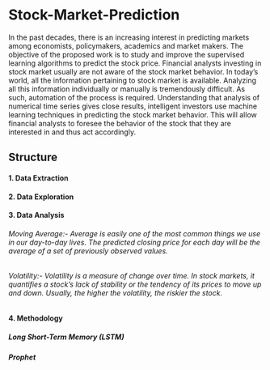 # Stock-Market-Prediction
In the past decades, there is an increasing interest in predicting markets among economists, policymakers, academics and market makers. The objective of the proposed work is to study and improve the supervised learning algorithms to predict the stock price. Financial analysts investing in stock market usually are not aware of the stock market behavior. 
In today’s world, all the information pertaining to stock market is available. Analyzing all this information individually or manually is tremendously difficult. As such, automation of the process is required. Understanding that analysis of numerical time series gives close results, intelligent investors use machine learning techniques in predicting the stock market behavior. This will allow financial analysts to foresee the behavior of the stock that they are interested in and thus act accordingly. 

## Structure
#### 1. Data Extraction
#### 2. Data Exploration
#### 3. Data Analysis
###### Moving Average:-  Average is easily one of the most common things we use in our day-to-day lives. The predicted closing price for each day will be the average of a set of previously observed values.
###### Volatility:-  Volatility is a measure of change over time. In stock markets, it quantifies a stock’s lack of stability or the tendency of its prices to move up and down. Usually, the higher the volatility, the riskier the stock.
#### 4. Methodology
##### Long Short-Term Memory (LSTM)
##### Prophet
